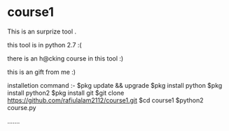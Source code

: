 # course1
This is an surprize tool .

this tool is in python 2.7 :(

there is an h@cking course in this tool :)

this is an gift from me :)

installetion command :-
$pkg update && upgrade
$pkg install python
$pkg install python2
$pkg install git
$git clone https://github.com/rafiulalam2112/course1.git
$cd course1
$python2 course.py

.......
